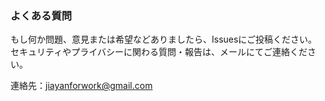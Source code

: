 ### よくある質問

もし何か問題、意見または希望などありましたら、Issuesにご投稿ください。    
セキュリティやプライバシーに関わる質問・報告は、メールにてご連絡ください。    

連絡先：jiayanforwork@gmail.com   
 
